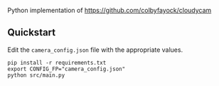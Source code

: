 Python implementation of https://github.com/colbyfayock/cloudycam

## Quickstart
Edit the `camera_config.json` file with the appropriate values.
```shell
pip install -r requirements.txt
export CONFIG_FP="camera_config.json"
python src/main.py
```
